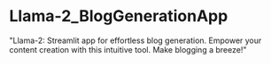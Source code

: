 # Llama-2_BlogGenerationApp
"Llama-2: Streamlit app for effortless blog generation. Empower your content creation with this intuitive tool. Make blogging a breeze!"
